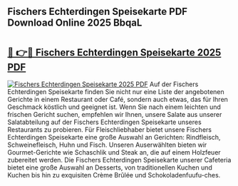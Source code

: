 ## Fischers Echterdingen Speisekarte PDF Download Online 2025 BbqaL

# <h2><a href="http://gc6md8.nevu.top/?p=Fischers+Echterdingen+Speisekarte">🔗 👉🔴 Fischers Echterdingen Speisekarte 2025 PDF</a></h2>

[![Fischers Echterdingen Speisekarte 2025 PDF](https://i.imgur.com/dBaPXMq.png)](http://gc6md8.nevu.top/?p=Fischers+Echterdingen+Speisekarte)
Auf der Fischers Echterdingen Speisekarte finden Sie nicht nur eine Liste der angebotenen Gerichte in einem Restaurant oder Café, sondern auch etwas, das für Ihren Geschmack köstlich und geeignet ist. Wenn Sie nach einem leichten und frischen Gericht suchen, empfehlen wir Ihnen, unsere Salate aus unserer Salatabteilung auf der Fischers Echterdingen Speisekarte unseres Restaurants zu probieren. Für Fleischliebhaber bietet unsere Fischers Echterdingen Speisekarte eine große Auswahl an Gerichten: Rindfleisch, Schweinefleisch, Huhn und Fisch. Unseren Auserwählten bieten wir Gourmet-Gerichte wie Schaschlik und Steak an, die auf einem Holzfeuer zubereitet werden. Die Fischers Echterdingen Speisekarte unserer Cafeteria bietet eine große Auswahl an Desserts, von traditionellen Kuchen und Kuchen bis hin zu exquisiten Crème Brûlée und Schokoladenfuufu-ches.
